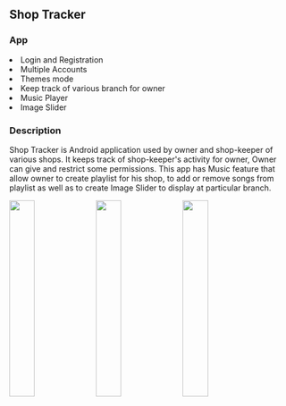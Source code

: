 <h2>Shop Tracker</h2>

<h3>App</h3>
<li>Login and Registration</li>
<li>Multiple Accounts</li>
<li>Themes mode</li>
<li>Keep track of various branch for owner</li>
<li>Music Player</li>
<li>Image Slider</li>

<h3>Description</h3>

Shop Tracker is Android application used by  owner and shop-keeper of various shops.
It keeps track of shop-keeper's activity for owner, Owner can give and restrict  some permissions.
This app has Music feature that allow owner to create playlist for his shop, to add or remove songs from playlist as well as to create Image Slider to display at particular branch.

<div> <img src="https://user-images.githubusercontent.com/108770794/179144804-4fdd56b5-4b0c-4aa3-bf5f-3919d3548343.png" width="30%" height="30%" />
<img src="https://user-images.githubusercontent.com/108770794/179144814-22c0e679-1f42-40e2-acfe-89b35b86f44f.png" width="30%" height="30%"/>
<img src="https://user-images.githubusercontent.com/108770794/179144824-927e02de-06ac-4f10-898e-d176d923b7c4.png" width="30%" height="30%"/></div>
